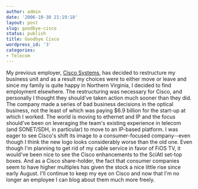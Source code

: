 ```yaml
---
author: admin
date: '2006-10-30 21:19:18'
layout: post
slug: goodbye-cisco
status: publish
title: Goodbye Cisco
wordpress_id: '3'
categories:
- Telecom
---
```


My previous employer, [Cisco Systems](http://www.cisco.com), has decided
to restructure my business unit and as a result my choices were to
either move or leave and since my family is quite happy in Northern
Virginia, I decided to find employment elsewhere. The restructuring was
necessary for Cisco, and personally I thought they should've taken
action much sooner than they did. The company made a series of bad
business decisions in the optical business, not the least of which was
paying $6.9 billion for the start-up at which I worked. The world is
moving to ethernet and IP and the focus should've been on leveraging the
team's existing experience in telecom (and SONET/SDH, in particular) to
move to an IP-based platform. I was eager to see Cisco's shift its image
to a consumer-focused company--even though I think the new logo looks
considerably worse than the old one. Even though I'm planning to get rid
of my cable service in favor of FiOS TV, it would've been nice to see
the Cisco enhancements to the SciAtl set-top boxes. And as a Cisco
share-holder, the fact that consumer companies seem to have higher
multiples has given the stock a nice little rise since early August.
I'll continue to keep my eye on Cisco and now that I'm no longer an
employee I can blog about them much more freely.
